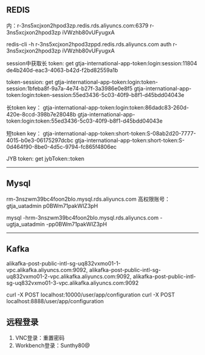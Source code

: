 ## REDIS
内：r-3ns5xcjxon2hpod3zp.redis.rds.aliyuncs.com:6379
r-3ns5xcjxon2hpod3zp
iVWzhb80vUFyugxA

redis-cli -h r-3ns5xcjxon2hpod3zppd.redis.rds.aliyuncs.com
auth r-3ns5xcjxon2hpod3zp iVWzhb80vUFyugxA

session中获取长 token:
get gtja-international-app-token:login:session:11804
de4b240d-eac3-4063-b42d-f2bd82559a1b

token-session:
get gtja-international-app-token:login:token-session:1bfeba8f-9a7a-4e74-b27f-3a3986e0e8f5
gtja-international-app-token:login:token-session:55ed3436-5c03-40f9-b8f1-d45bdd04043e

长token key：
gtja-international-app-token:login:token:86dadc83-260d-420e-8ccd-398b7e28048b
gtja-international-app-token:login:token:55ed3436-5c03-40f9-b8f1-d45bdd04043e

短token key：
gtja-international-app-token:short-token:S-08ab2d20-7777-4015-b0e3-06175297dcbc
gtja-international-app-token:short-token:S-0d464f90-8be0-4d5c-9794-fc865f4806ec

JYB token:
get jybToken::token

---------

## Mysql


rm-3nszwm39bc4foon2blo.mysql.rds.aliyuncs.com
高权限账号：
gtja_uatadmin
p0BWm71pakWIZ3pH

mysql -hrm-3nszwm39bc4foon2blo.mysql.rds.aliyuncs.com -ugtja_uatadmin -pp0BWm71pakWIZ3pH

----------

## Kafka
alikafka-post-public-intl-sg-uq832vxmo01-1-vpc.alikafka.aliyuncs.com:9092,
alikafka-post-public-intl-sg-uq832vxmo01-2-vpc.alikafka.aliyuncs.com:9092,
alikafka-post-public-intl-sg-uq832vxmo01-3-vpc.alikafka.aliyuncs.com:9092



curl -X POST localhost:10000/user/app/configuration
curl -X POST localhost:8888/user/app/configuration

## 远程登录
1. VNC登录：重置密码
2. Workbench登录：Sunthy80@